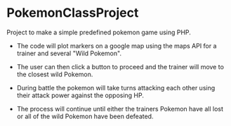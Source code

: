 # PokemonClassProject
Project to make a simple predefined pokemon game using PHP.

- The code will plot markers on a google map using the maps API for a trainer and several "Wild Pokemon".
- The user can then click a button to proceed and the trainer will move to the closest wild Pokemon.

- During battle the pokemon will take turns attacking each other using their attack power against the opposing HP.

- The process will continue until either the trainers Pokemon have all lost or all of the wild Pokemon have been defeated.

